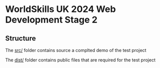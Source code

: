 # WorldSkills UK 2024 Web Development Stage 2

## Structure

The [src/](src/) folder contains source a complted demo of the test project

The [dist/](dist/) folder contains public files that are required for the test project